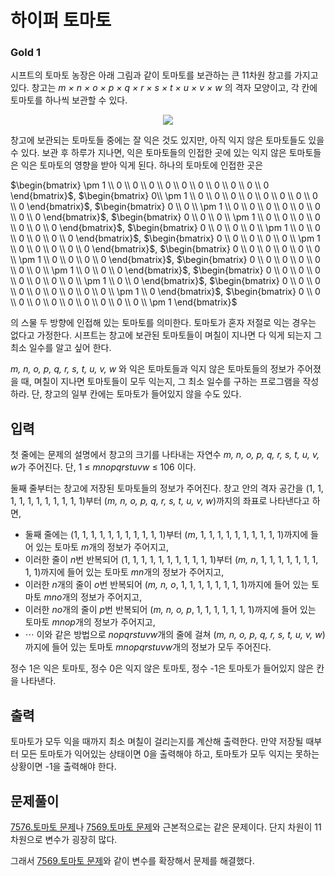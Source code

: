 # 하이퍼 토마토

### Gold 1

시프트의 토마토 농장은 아래 그림과 같이 토마토를 보관하는 큰 11차원 창고를 가지고 있다. 창고는 *m × n × o × p × q × r × s × t × u × v × w* 의 격자 모양이고, 각 칸에 토마토를 하나씩 보관할 수 있다.

<p align=center>
    <img src=hypertomato.avif>
</p>

창고에 보관되는 토마토들 중에는 잘 익은 것도 있지만, 아직 익지 않은 토마토들도 있을 수 있다. 보관 후 하루가 지나면, 익은 토마토들의 인접한 곳에 있는 익지 않은 토마토들은 익은 토마토의 영향을 받아 익게 된다. 하나의 토마토에 인접한 곳은

$\begin{bmatrix} \pm 1 \\ 0 \\ 0 \\ 0 \\ 0 \\ 0 \\ 0 \\ 0 \\ 0 \\ 0 \\ 0 \end{bmatrix}$,
$\begin{bmatrix} 0\\ \pm 1 \\ 0 \\ 0 \\ 0 \\ 0 \\ 0 \\ 0 \\ 0 \\ 0 \\ 0 \end{bmatrix}$,
$\begin{bmatrix} 0 \\ 0 \\ \pm 1 \\ 0 \\ 0 \\ 0 \\ 0 \\ 0 \\ 0 \\ 0 \\ 0 \end{bmatrix}$,
$\begin{bmatrix} 0 \\ 0 \\ 0 \\ \pm 1 \\ 0 \\ 0 \\ 0 \\ 0 \\ 0 \\ 0 \\ 0 \end{bmatrix}$,
$\begin{bmatrix} 0 \\ 0 \\ 0 \\ 0 \\ \pm 1 \\ 0 \\ 0 \\ 0 \\ 0 \\ 0 \\ 0 \end{bmatrix}$,
$\begin{bmatrix} 0 \\ 0 \\ 0 \\ 0 \\ 0 \\ \pm 1 \\ 0 \\ 0 \\ 0 \\ 0 \\ 0 \end{bmatrix}$,
$\begin{bmatrix} 0 \\ 0 \\ 0 \\ 0 \\ 0 \\ 0 \\ \pm 1 \\ 0 \\ 0 \\ 0 \\ 0 \end{bmatrix}$,
$\begin{bmatrix} 0 \\ 0 \\ 0 \\ 0 \\ 0 \\ 0 \\ 0 \\ \pm 1 \\ 0 \\ 0 \\ 0 \end{bmatrix}$,
$\begin{bmatrix} 0 \\ 0 \\ 0 \\ 0 \\ 0 \\ 0 \\ 0 \\ 0 \\ \pm 1 \\ 0 \\ 0 \end{bmatrix}$,
$\begin{bmatrix} 0 \\ 0 \\ 0 \\ 0 \\ 0 \\ 0 \\ 0 \\ 0 \\ 0 \\ \pm 1 \\ 0 \end{bmatrix}$,
$\begin{bmatrix} 0 \\ 0 \\ 0 \\ 0 \\ 0 \\ 0 \\ 0 \\ 0 \\ 0 \\ 0 \\ \pm 1 \end{bmatrix}$

의 스물 두 방향에 인접해 있는 토마토를 의미한다. 토마토가 혼자 저절로 익는 경우는 없다고 가정한다. 시프트는 창고에 보관된 토마토들이 며칠이 지나면 다 익게 되는지 그 최소 일수를 알고 싶어 한다.

*m, n, o, p, q, r, s, t, u, v, w* 와 익은 토마토들과 익지 않은 토마토들의 정보가 주어졌을 때, 며칠이 지나면 토마토들이 모두 익는지, 그 최소 일수를 구하는 프로그램을 작성하라. 단, 창고의 일부 칸에는 토마토가 들어있지 않을 수도 있다.

## 입력
첫 줄에는 문제의 설명에서 창고의 크기를 나타내는 자연수 *m, n, o, p, q, r, s, t, u, v, w*가 주어진다. 단, 1 ≤ *mnopqrstuvw* ≤ 106 이다.

둘째 줄부터는 창고에 저장된 토마토들의 정보가 주어진다. 창고 안의 격자 공간을 (1, 1, 1, 1, 1, 1, 1, 1, 1, 1, 1)부터 (*m, n, o, p, q, r, s, t, u, v, w*)까지의 좌표로 나타낸다고 하면,

- 둘째 줄에는 (1, 1, 1, 1, 1, 1, 1, 1, 1, 1, 1)부터 (*m*, 1, 1, 1, 1, 1, 1, 1, 1, 1, 1)까지에 들어 있는 토마토 *m*개의 정보가 주어지고,
- 이러한 줄이 *n*번 반복되어  (1, 1, 1, 1, 1, 1, 1, 1, 1, 1, 1)부터 (*m, n*, 1, 1, 1, 1, 1, 1, 1, 1, 1)까지에 들어 있는 토마토 *mn*개의 정보가 주어지고,
- 이러한 *n*개의 줄이 *o*번 반복되어 (*m, n, o*, 1, 1, 1, 1, 1, 1, 1, 1)까지에 들어 있는 토마토 *mno*개의 정보가 주어지고,
- 이러한 *no*개의 줄이 *p*번 반복되어 (*m, n, o, p*, 1, 1, 1, 1, 1, 1, 1)까지에 들어 있는 토마토 *mnop*개의 정보가 주어지고,
- ⋯ 이와 같은 방법으로 *nopqrstuvw*개의 줄에 걸쳐 (*m, n, o, p, q, r, s, t, u, v, w*)까지에 들어 있는 토마토 *mnopqrstuvw*개의 정보가 모두 주어진다.

정수 1은 익은 토마토, 정수 0은 익지 않은 토마토, 정수 -1은 토마토가 들어있지 않은 칸을 나타낸다.

## 출력
토마토가 모두 익을 때까지 최소 며칠이 걸리는지를 계산해 출력한다. 만약 저장될 때부터 모든 토마토가 익어있는 상태이면 0을 출력해야 하고, 토마토가 모두 익지는 못하는 상황이면 -1을 출력해야 한다.

## 문제풀이
[7576.토마토 문제](https://www.acmicpc.net/problem/7576)나 [7569.토마토 문제](https://www.acmicpc.net/problem/7569)와 근본적으로는 같은 문제이다. 단지 차원이 11차원으로 변수가 굉장히 많다.

그래서 [7569.토마토 문제](../7569)와 같이 변수를 확장해서 문제를 해결했다.